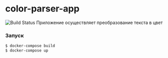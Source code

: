 # color-parser-app

![Build Status](https://github.com/no-thankyou/color-parser-app/actions/workflows/github-actions.yml/badge.svg?branch=main)
Приложение осуществляет преобразование текста в цвет

### Запуск
```bash
$ docker-compose build
$ docker-compose up
```
